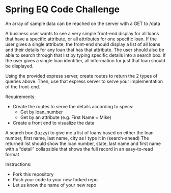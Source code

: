 # Spring EQ Code Challenge

An array of sample data can be reached on the server with a GET to /data

A business user wants to see a very simple front-end display for all loans that have a specific attribute, or all attributes for one specific loan. If the user gives a single attribute, the front-end should display a list of all loans and their details for any loan that has that attribute. The user should also be able to search through that list by typing specific details into a search box. If the user gives a single loan identifier, all information for just that loan should be displayed.

Using the provided express server, create routes to return the 2 types of queries above. Then, use that express server to serve your implementation of the front-end.

Requirements:

- Create the routes to serve the details according to specs:
	- Get by loan_number
	- Get by an attribute (e.g. First Name = Mike)
- Create a front end to visualize the data

A search box (fuzzy) to give me a list of loans based on either the loan number, first name, last name, city as I type it in (search-ahead)
The returned list should show the loan number, state, last name and first name with a “detail” collapsible that shows the full record in an easy-to-read format

Instructions:

- Fork this repository
- Push your code to your new forked repo
- Let us know the name of your new repo
